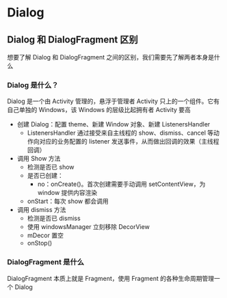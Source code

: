 # Dialog

## Dialog 和 DialogFragment 区别

想要了解 Dialog 和 DialogFragment 之间的区别，我们需要先了解两者本身是什么

### Dialog 是什么？

Dialog 是一个由 Activity 管理的，悬浮于管理者 Activity 只上的一个组件。它有自己单独的 Windows，该 Windows 的层级比起拥有者 Activity 要高

* 创建 Dialog：配置 theme、新建 Window 对象、新建 ListenersHandler
    * ListenersHandler 通过接受来自主线程的 show、dismiss、cancel 等动作向对应的业务配置的 listener 发送事件，从而做出回调的效果（主线程回调）
* 调用 Show 方法
    * 检测是否已 show
    * 是否已创建：
        * no：onCreate()。首次创建需要手动调用 setContentView，为 window 提供内容渲染
    * onStart：每次 show 都会调用
* 调用 dismiss 方法
    * 检测是否已 dismiss
    * 使用 windowsManager 立刻移除 DecorView
    * mDecor 置空
    * onStop()

### DialogFragment 是什么

DialogFragment 本质上就是 Fragment，使用 Fragment 的各种生命周期管理一个 Dialog